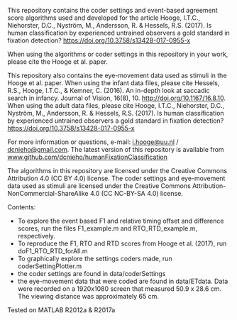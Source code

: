 This repository contains the coder settings and event-based agreement
score algorithms used and developed for the article Hooge, I.T.C.,
Niehorster, D.C., Nyström, M., Andersson, R. & Hessels, R.S. (2017). Is
human classification by experienced untrained observers a gold standard
in fixation detection?  https://doi.org/10.3758/s13428-017-0955-x

When using the algorithms or coder settings in this repository in your
work, please cite the Hooge et al. paper.

This repository also contains the eye-movement data used as stimuli in
the Hooge et al. paper. When using the infant data files, please cite
Hessels, R.S., Hooge, I.T.C., & Kemner, C. (2016). An in-depth look at
saccadic search in infancy. Journal of Vision, 16(8), 10.
http://doi.org/10.1167/16.8.10. When using the adult data files, please
cite Hooge, I.T.C., Niehorster, D.C., Nyström, M., Andersson, R. &
Hessels, R.S. (2017). Is human classification by experienced untrained
observers a gold standard in fixation detection?
https://doi.org/10.3758/s13428-017-0955-x

For more information or questions, e-mail: i.hooge@uu.nl /
dcnieho@gmail.com. The latest version of this repository is available
from www.github.com/dcnieho/humanFixationClassification

The algorithms in this repository are licensed under the Creative
Commons Attribution 4.0 (CC BY 4.0) license. The coder settings and
eye-movement data used as stimuli are licensed under the Creative
Commons Attribution-NonCommercial-ShareAlike 4.0 (CC NC-BY-SA 4.0)
license.

Contents:
- To explore the event based F1 and relative timing offset and difference
  scores, run the files F1_example.m and RTO_RTD_example.m, respectively.
- To reproduce the F1, RTO and RTD scores from Hooge et al. (2017),
  run doF1_RTO_RTD_forAll.m
- To graphically explore the settings coders made, run
  coderSettingPlotter.m
- the coder settings are found in data/coderSettings
- the eye-movement data that were coded are found in data/ETdata. Data
  were recorded on a 1920x1080 screen that measured 50.9 x 28.6 cm. The
  viewing distance was approximately 65 cm.

Tested on MATLAB R2012a & R2017a
